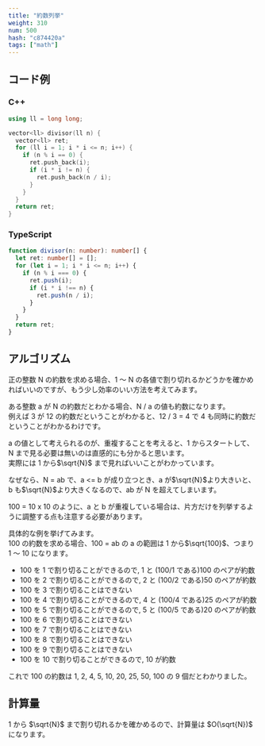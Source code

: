 ```yaml
---
title: "約数列挙"
weight: 310
num: 500
hash: "c874420a"
tags: ["math"]
---
```


## コード例

### C++

```cpp
using ll = long long;

vector<ll> divisor(ll n) {
  vector<ll> ret;
  for (ll i = 1; i * i <= n; i++) {
    if (n % i == 0) {
      ret.push_back(i);
      if (i * i != n) {
        ret.push_back(n / i);
      }
    }
  }
  return ret;
}
```

### TypeScript

```typescript
function divisor(n: number): number[] {
  let ret: number[] = [];
  for (let i = 1; i * i <= n; i++) {
    if (n % i === 0) {
      ret.push(i);
      if (i * i !== n) {
        ret.push(n / i);
      }
    }
  }
  return ret;
}
```

## アルゴリズム

正の整数 N の約数を求める場合、1 ～ N の各値で割り切れるかどうかを確かめればいいのですが、もう少し効率のいい方法を考えてみます。

ある整数 a が N の約数だとわかる場合、N / a の値も約数になります。  
例えば 3 が 12 の約数だということがわかると、12 / 3 = 4 で 4 も同時に約数だということがわかるわけです。

a の値として考えられるのが、重複することを考えると、1 からスタートして、N まで見る必要は無いのは直感的にも分かると思います。  
実際には 1 から$\sqrt{N}$ まで見ればいいことがわかっています。

なぜなら、N = ab で、a <= b が成り立つとき、a が$\sqrt{N}$より大きいと、b も$\sqrt{N}$より大きくなるので、ab が N を超えてしまいます。

100 = 10 x 10 のように、a と b が重複している場合は、片方だけを列挙するように調整する点も注意する必要があります。

具体的な例を挙げてみます。  
100 の約数を求める場合、100 = ab の a の範囲は 1 から$\sqrt{100}$、つまり 1 ～ 10 になります。

- 100 を 1 で割り切ることができるので, 1 と (100/1 である)100 のペアが約数
- 100 を 2 で割り切ることができるので, 2 と (100/2 である)50 のペアが約数
- 100 を 3 で割り切ることはできない
- 100 を 4 で割り切ることができるので, 4 と (100/4 である)25 のペアが約数
- 100 を 5 で割り切ることができるので, 5 と (100/5 である)20 のペアが約数
- 100 を 6 で割り切ることはできない
- 100 を 7 で割り切ることはできない
- 100 を 8 で割り切ることはできない
- 100 を 9 で割り切ることはできない
- 100 を 10 で割り切ることができるので, 10 が約数

これで 100 の約数は 1, 2, 4, 5, 10, 20, 25, 50, 100 の 9 個だとわかりました。

## 計算量

1 から $\sqrt{N}$ まで割り切れるかを確かめるので、計算量は $O(\sqrt{N})$ になります。
